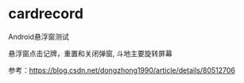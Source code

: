 # cardrecord

Android悬浮窗测试

悬浮窗点击记牌，重置和关闭弹窗, 斗地主要旋转屏幕

参考：<https://blog.csdn.net/dongzhong1990/article/details/80512706>